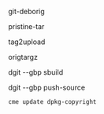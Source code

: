 git-deborig

pristine-tar

tag2upload



origtargz

dgit --gbp sbuild

dgit --gbp push-source



```
cme update dpkg-copyright
```

